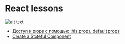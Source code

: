 # React lessons

![alt text](https://cdn-images-1.medium.com/max/2400/1*m5aPLXkrWJs7xKsfYViJEg.png)

* [Доступ к props с помощью this.props, default props](https://github.com/ybeliaev/React_freecodecamp/blob/master/app/02_PropsUsing_this.props.md)
* [Create a Stateful Component](https://github.com/ybeliaev/React_freecodecamp/blob/master/app/03_Stateful%20Component.md)


